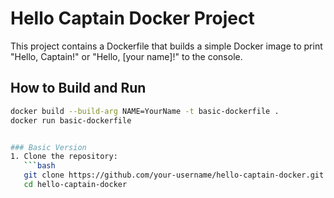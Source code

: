 # Hello Captain Docker Project

This project contains a Dockerfile that builds a simple Docker image to print "Hello, Captain!" or "Hello, [your name]!" to the console.

## How to Build and Run
```bash
docker build --build-arg NAME=YourName -t basic-dockerfile .
docker run basic-dockerfile


### Basic Version
1. Clone the repository:
   ```bash
   git clone https://github.com/your-username/hello-captain-docker.git
   cd hello-captain-docker
